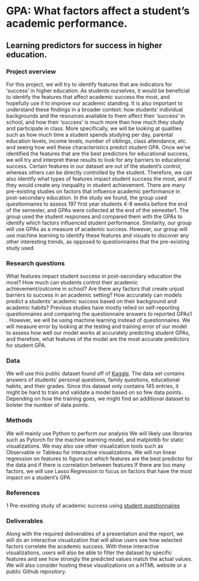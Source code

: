 # GPA: What factors affect a student’s academic performance.
## Learning predictors for success in higher education.
### Project overview
For this project, we will try to identify features that are indicators for ‘success’ in higher education. As students ourselves, it would be beneficial to identify the features that affect academic success the most, and hopefully use it to improve our academic standing.  It is also important to understand these findings in a broader context: how students’ individual backgrounds and the resources available to them affect their ‘success’ in school, and how their ‘success’ is much more than how much they study and participate in class. More specifically, we will be looking at qualities such as how much time a student spends studying per day, parental education levels, income levels,  number of siblings, class attendance, etc. and seeing how well these characteristics predict student GPA.
Once we’ve identified the features that are the best predictors for educational success, we will try and interpret these results to look for any barriers to educational success. Certain features in our dataset are out of the student’s control, whereas others can be directly controlled by the student. Therefore, we can also identify what types of features impact student success the most, and if they would create any inequality in student achievement.
There are many pre-existing studies on factors that influence academic performance in post-secondary education. In the study we found, the group used questionnaires to assess 197 first year students 4-8 weeks before the end of the semester, and GPAs were collected at the end of the semester1. The group used the student responses and compared them with the GPAs to identify which factors influenced student performance. Similarity,  our group will use GPAs as a measure of academic success. However, our group will use machine learning to identify these features and visuals to discover any other interesting trends, as opposed to questionnaires that the pre-existing study used.

### Research questions
What features impact student success in  post-secondary education the most?
How much can students control their academic achievement/outcome in school?
Are there any factors that create unjust barriers to success in an academic setting?
How accurately can models predict a students’ academic success based on their background and academic habits?
Previous studies have mostly relied on self-reporting questionnaires and comparing the questionnaire answers to reported GPAs1 . However, we will be using machine learning instead of questionnaires. We will measure error by looking at the testing and training error of our model to assess how well our model works at accurately predicting student GPAs, and therefore, what features of the model are the most accurate predictors for student GPA.


### Data
We will use this public dataset found off of [Kaggle](https://www.kaggle.com/datasets/mariazhokhova/higher-education-students-performance-evaluation). The data set contains answers of students’ personal questions, family questions, educational habits, and their grades. Since this dataset only contains 145 entries, it might be hard to train and validate a model based on so few data points. Depending on how the training goes, we might find an additional dataset to bolster the number of data points.


### Methods
We will mainly use Python to perform our analysis
We will likely use libraries such as Pytorch for the machine learning model, and matplotlib for static visualizations.
We may also use other visualization tools such as Observable or Tableau for interactive visualizations.
We will run linear regression on features to figure out which features are the best predictor for the data and if there is correlation between features
If there are too many factors, we will use Lasso Regression to focus on factors that have the most impact on a student’s GPA


### References
1 Pre-existing study of academic success using [student questionnaires](https://eprints.qut.edu.au/56040/1/56040.pdf)


### Deliverables
Along with the required deliverables of a presentation and the report, we will do an interactive visualization that will allow users see how selected factors correlate the academic success. With these interactive visualizations, users will also be able to filter the dataset by specific features and see how strongly the predicted values match the actual values. We will also consider hosting these visualizations on a HTML website or a public Github repository.
